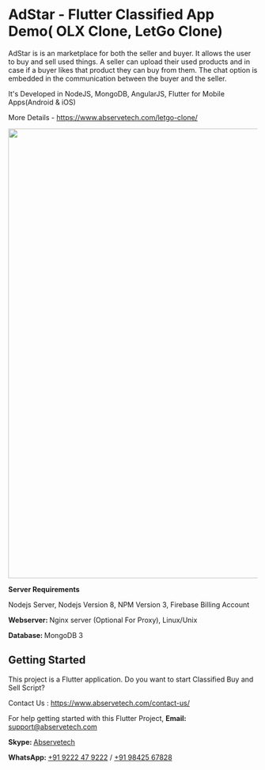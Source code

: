 # AdStar - Flutter Classified App Demo( OLX Clone, LetGo Clone)

AdStar is  is an marketplace for both the seller and buyer. It allows the user to buy and sell used things. A seller can upload their used products and in case if a buyer likes that product they can buy from them. The chat option is embedded in the communication between the buyer and the seller.

It's Developed in NodeJS, MongoDB, AngularJS, Flutter for Mobile Apps(Android & iOS)

More Details - https://www.abservetech.com/letgo-clone/

<img src="https://www.abservetech.com/wp-content/themes/abs/images/letgo/Letgo.svg" width="910px">


<b>Server Requirements</b>
 
Nodejs Server, 
Nodejs Version 8, 
NPM Version 3, 
Firebase Billing Account

<b>Webserver: </b>
Nginx server (Optional For Proxy), 
Linux/Unix

<b>Database: </b>
MongoDB 3


## Getting Started

This project is a Flutter application. Do you want to start Classified Buy and Sell Script?

Contact Us : https://www.abservetech.com/contact-us/

For help getting started with this Flutter Project,
<b>Email: </b> support@abservetech.com

<b>Skype: </b> <a href="https://join.skype.com/invite/ii5Ly8Btbdw2" target="_blank">Abservetech</a>

<b>WhatsApp: </b> <a href="https://wa.me/919222479222?text=Hi%20Abservetech Support,%20%20I%27m%20interested%20in%20your%20Product" target="_blank" rel="noopener noreferrer"> +91 9222 47 9222</a> / <a href="https://wa.me/919842567828?text=Hi%20Balakanna,%20%20I%27m%20interested%20in%20your%20Product" target="_blank" rel="noopener noreferrer">+91 98425 67828</a>


